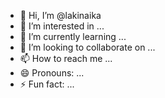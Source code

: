 - 👋 Hi, I’m @lakinaika
- 👀 I’m interested in ...
- 🌱 I’m currently learning ...
- 💞️ I’m looking to collaborate on ...
- 📫 How to reach me ...
- 😄 Pronouns: ...
- ⚡ Fun fact: ...

<!---
lakinaika/lakinaika is a ✨ special ✨ repository because its `README.md` (this file) appears on your GitHub profile.
You can click the Preview link to take a look at your changes.
--->
